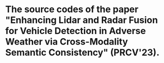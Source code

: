 # The source codes of the paper "Enhancing Lidar and Radar Fusion for Vehicle Detection in Adverse Weather via Cross-Modality Semantic Consistency" (PRCV'23).


